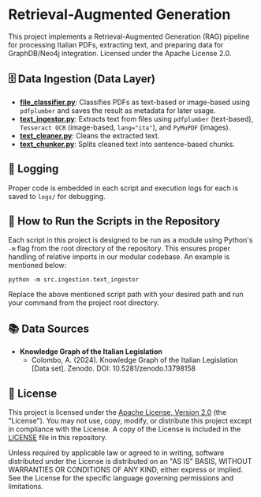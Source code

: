 # Retrieval-Augmented Generation

This project implements a Retrieval-Augmented Generation (RAG) pipeline for processing Italian PDFs, extracting text, and preparing data for GraphDB/Neo4j integration. Licensed under the Apache License 2.0.

## 🗄️ Data Ingestion (Data Layer)

- [**file_classifier.py**](./src/ingestion/file_classifier.py): Classifies PDFs as text-based or image-based using `pdfplumber` and saves the result as metadata for later usage.
- [**text_ingestor.py**](./src/ingestion/text_ingestor.py): Extracts text from files using `pdfplumber` (text-based), `Tesseract OCR` (image-based, `lang="ita"`), and `PyMuPDF` (images).
- [**text_cleaner.py**](./src/ingestion/text_cleaner.py): Cleans the extracted text.
- [**text_chunker.py**](./src/ingestion/text_chunker.py): Splits cleaned text into sentence-based chunks.

## 📝 Logging

Proper code is embedded in each script and execution logs for each is saved to `logs/` for debugging.

## 🚀 How to Run the Scripts in the Repository

Each script in this project is designed to be run as a module using Python's `-m` flag from the root directory of the repository. This ensures proper handling of relative imports in our modular codebase. An example is mentioned below:

```
python -m src.ingestion.text_ingestor
```
Replace the above mentioned script path with your desired path and run your command from the project root directory.

## 📚 Data Sources

- **Knowledge Graph of the Italian Legislation**
  - Colombo, A. (2024). Knowledge Graph of the Italian Legislation [Data set]. Zenodo. DOI: 10.5281/zenodo.13798158

## 📄 License

This project is licensed under the [Apache License, Version 2.0](https://www.apache.org/licenses/LICENSE-2.0) (the "License"). You may not use, copy, modify, or distribute this project except in compliance with the License. A copy of the License is included in the [LICENSE](./LICENSE) file in this repository.

Unless required by applicable law or agreed to in writing, software distributed under the License is distributed on an "AS IS" BASIS, WITHOUT WARRANTIES OR CONDITIONS OF ANY KIND, either express or implied. See the License for the specific language governing permissions and limitations.
